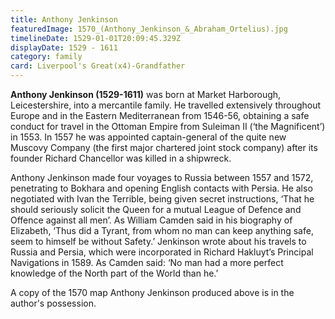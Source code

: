 ```yaml
---
title: Anthony Jenkinson
featuredImage: 1570_(Anthony_Jenkinson_&_Abraham_Ortelius).jpg
timelineDate: 1529-01-01T20:09:45.329Z
displayDate: 1529 - 1611
category: family
card: Liverpool's Great(x4)-Grandfather
---
```


**Anthony Jenkinson (1529-1611)** was born at Market Harborough, Leicestershire, into a mercantile family. He travelled extensively throughout Europe and in the Eastern Mediterranean from 1546-56, obtaining a safe conduct for travel in the Ottoman Empire from Suleiman II (‘the Magnificent’) in 1553. In 1557 he was appointed captain-general of the quite new Muscovy Company (the first major chartered joint stock company) after its founder Richard Chancellor was killed in a shipwreck.

Anthony Jenkinson made four voyages to Russia between 1557 and 1572, penetrating to Bokhara and opening English contacts with Persia. He also negotiated with Ivan the Terrible, being given secret instructions, ‘That he should seriously solicit the Queen for a mutual League of Defence and Offence against all men’. As William Camden said in his biography of Elizabeth, ‘Thus did a Tyrant, from whom no man can keep anything safe, seem to himself be without Safety.’ Jenkinson wrote about his travels to Russia and Persia, which were incorporated in Richard Hakluyt’s Principal Navigations in 1589. As Camden said: ‘No man had a more perfect knowledge of the North part of the World than he.’

A copy of the 1570 map Anthony Jenkinson produced above is in the author's possession.
